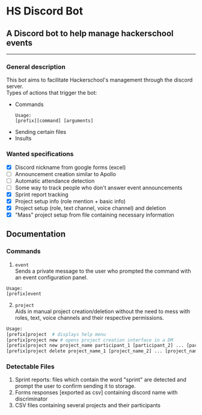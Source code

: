 # HS Discord Bot
## A Discord bot to help manage hackerschool events
____


### General description

This bot aims to facilitate Hackerschool's management through the discord server.  
Types of actions that trigger the bot:

- Commands
    ```
    Usage:
    [prefix][command] [arguments]
    ```
- Sending certain files
- Insults

### Wanted specifications
- [x] Discord nickname from google forms (excel)
- [ ] Announcement creation similar to Apollo
- [ ] Automatic attendance detection
- [ ] Some way to track people who don't answer event announcements
- [x] Sprint report tracking
- [x] Project setup info (role mention + basic info)
- [x] Project setup (role, text channel, voice channel) and deletion
- [x] "Mass" project setup from file containing necessary information

## Documentation


### Commands

1. `event`  
Sends a private message to the user who prompted the command with an event configuration panel.
``` 
Usage: 
[prefix]event
```

2. `project`  
Aids in manual project creation/deletion without the need to mess with roles, text, voice channels and their respective permissions.
``` python
Usage: 
[prefix]project  # displays help menu   
[prefix]project new # opens project creation interface in a DM
[prefix]project new project_name participant_1 [participant_2] ... [participant_n] # creates project with given participants
[prefix]project delete project_name_1 [project_name_2] ... [project_name_n] [-y] # deletes given projects. if '-y' option is selected, no further user input is required

```


### Detectable Files

1. Sprint reports: files which contain the word "sprint" are detected and prompt the user to confirm sending it to storage.
2. Forms responses [exported as csv] containing discord name with discriminator
3. CSV files containing several projects and their participants
